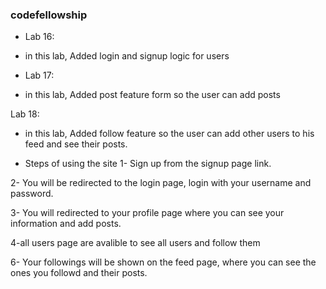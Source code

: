 ### codefellowship

* Lab 16:
 - in this lab, Added login and signup logic for users

* Lab 17:
 - in this lab, Added post feature form so the user can add posts

Lab 18:
 - in this lab, Added follow feature so the user can add other users to his feed and see their posts.



* Steps of using the site
1- Sign up from the signup page link.

2- You will be redirected to the login page, login with your username and password.

3- You will redirected to your profile page where you can see your information and add posts.

4-all users page are avalible to see all users and follow them

6- Your followings will be shown on the feed page, where you can see the ones you followd and their posts.